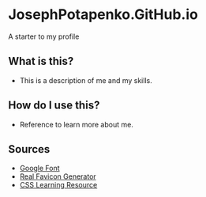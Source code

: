 # JosephPotapenko.GitHub.io
A starter to my profile
## What is this?
* This is a description of me and my skills. 
## How do I use this?
* Reference to learn more about me. 
## Sources
* [Google Font](https://fonts.google.com/)
* [Real Favicon Generator](https://realfavicongenerator.net/)
* [CSS Learning Resource](https://github.com/features/copilot)

